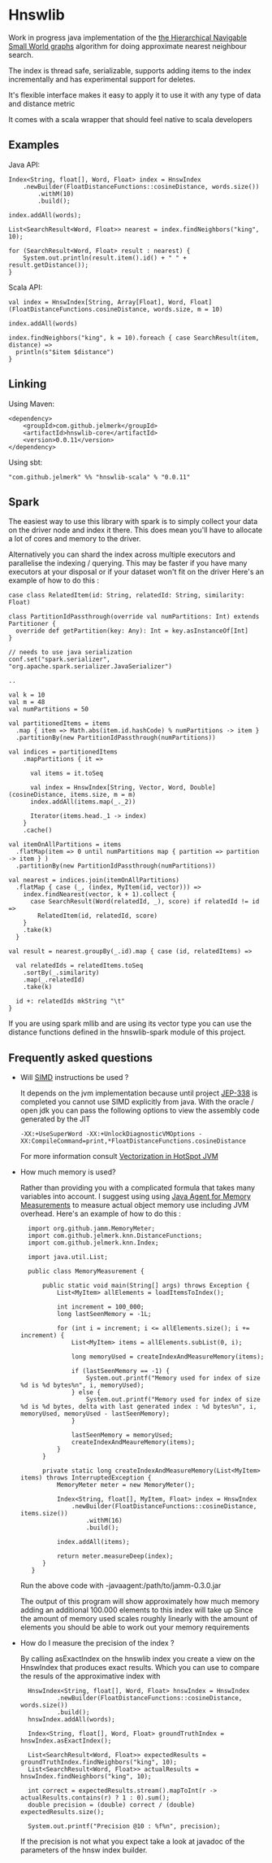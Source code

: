 Hnswlib
=======


Work in progress java implementation of the [the Hierarchical Navigable Small World graphs](https://arxiv.org/abs/1603.09320) algorithm for doing approximate nearest neighbour search.

The index is thread safe, serializable, supports adding items to the index incrementally and has experimental support for deletes. 

It's flexible interface makes it easy to apply it to use it with any type of data and distance metric

It comes with a scala wrapper that should feel native to scala developers

Examples
-------- 

Java API:


    Index<String, float[], Word, Float> index = HnswIndex
        .newBuilder(FloatDistanceFunctions::cosineDistance, words.size())
            .withM(10)
            .build();

    index.addAll(words);
    
    List<SearchResult<Word, Float>> nearest = index.findNeighbors("king", 10);
    
    for (SearchResult<Word, Float> result : nearest) {
        System.out.println(result.item().id() + " " + result.getDistance());
    }

Scala API:

    val index = HnswIndex[String, Array[Float], Word, Float](FloatDistanceFunctions.cosineDistance, words.size, m = 10)
      
    index.addAll(words)
    
    index.findNeighbors("king", k = 10).foreach { case SearchResult(item, distance) => 
      println(s"$item $distance")
    }
      

Linking
-------


Using Maven:

    <dependency>
        <groupId>com.github.jelmerk</groupId>
        <artifactId>hnswlib-core</artifactId>
        <version>0.0.11</version>
    </dependency>

Using sbt:


    "com.github.jelmerk" %% "hnswlib-scala" % "0.0.11"

Spark
-----

The easiest way to use this library with spark is to simply collect your data on the driver node and index it there. 
This does mean you'll have to allocate a lot of cores and memory to the driver.

Alternatively you can shard the index across multiple executors and parallelise the indexing / querying. This may be 
faster if you have many executors at your disposal or if your dataset won't fit on the driver
Here's an example of how to do this :


    case class RelatedItem(id: String, relatedId: String, similarity: Float)

    class PartitionIdPassthrough(override val numPartitions: Int) extends Partitioner {
      override def getPartition(key: Any): Int = key.asInstanceOf[Int]
    }
    
    // needs to use java serialization
    conf.set("spark.serializer", "org.apache.spark.serializer.JavaSerializer")
    
    ..
 
    val k = 10
    val m = 48
    val numPartitions = 50

    val partitionedItems = items
      .map { item => Math.abs(item.id.hashCode) % numPartitions -> item }
      .partitionBy(new PartitionIdPassthrough(numPartitions))

    val indices = partitionedItems
        .mapPartitions { it =>

          val items = it.toSeq
          
          val index = HnswIndex[String, Vector, Word, Double](cosineDistance, items.size, m = m)
          index.addAll(items.map(_._2))
          
          Iterator(items.head._1 -> index)
        }
        .cache()

    val itemOnAllPartitions = items
      .flatMap(item => 0 until numPartitions map { partition => partition -> item } )
      .partitionBy(new PartitionIdPassthrough(numPartitions))

    val nearest = indices.join(itemOnAllPartitions)
      .flatMap { case (_, (index, MyItem(id, vector))) =>
        index.findNearest(vector, k + 1).collect {
          case SearchResult(Word(relatedId, _), score) if relatedId != id =>
            RelatedItem(id, relatedId, score)
        }
        .take(k)
      }
      
    val result = nearest.groupBy(_.id).map { case (id, relatedItems) =>

      val relatedIds = relatedItems.toSeq
        .sortBy(_.similarity)
        .map(_.relatedId)
        .take(k)

      id +: relatedIds mkString "\t"
    }


If you are using spark mllib and are using its vector type you can use the distance functions defined in the
hnswlib-spark module of this project.

Frequently asked questions
--------------------------

- Will [SIMD](https://en.wikipedia.org/wiki/SIMD) instructions be used ?

  It depends on the jvm implementation because until project [JEP-338](https://openjdk.java.net/jeps/338) is completed you 
  cannot use SIMD explicitly from java. With the oracle / open jdk you can pass the following options to view the assembly 
  code generated by the JIT 

      -XX:+UseSuperWord -XX:+UnlockDiagnosticVMOptions -XX:CompileCommand=print,*FloatDistanceFunctions.cosineDistance

  For more information consult [Vectorization in HotSpot JVM](https://cr.openjdk.java.net/~vlivanov/talks/2017_Vectorization_in_HotSpot_JVM.pdf)


- How much memory is used?

  Rather than providing you with a complicated formula that takes many variables into account. I suggest 
  using using [Java Agent for Memory Measurements](https://github.com/jbellis/jamm) to measure actual object
  memory use including JVM overhead. Here's an example of how to do this :
  
        import org.github.jamm.MemoryMeter;
        import com.github.jelmerk.knn.DistanceFunctions;
        import com.github.jelmerk.knn.Index;
        
        import java.util.List;
        
        public class MemoryMeasurement {
       
            public static void main(String[] args) throws Exception {
                List<MyItem> allElements = loadItemsToIndex();
        
                int increment = 100_000;
                long lastSeenMemory = -1L;
        
                for (int i = increment; i <= allElements.size(); i += increment) {
                    List<MyItem> items = allElements.subList(0, i);
        
                    long memoryUsed = createIndexAndMeasureMemory(items);
        
                    if (lastSeenMemory == -1) {
                        System.out.printf("Memory used for index of size %d is %d bytes%n", i, memoryUsed);
                    } else {
                        System.out.printf("Memory used for index of size %d is %d bytes, delta with last generated index : %d bytes%n", i, memoryUsed, memoryUsed - lastSeenMemory);
                    }
                    
                    lastSeenMemory = memoryUsed;
                    createIndexAndMeaureMemory(items);
                }
            }
        
            private static long createIndexAndMeasureMemory(List<MyItem> items) throws InterruptedException {
                MemoryMeter meter = new MemoryMeter();

                Index<String, float[], MyItem, Float> index = HnswIndex
                    .newBuilder(FloatDistanceFunctions::cosineDistance, items.size())
                        .withM(16)
                        .build();

                index.addAll(items);
                
                return meter.measureDeep(index);
            }
         }
 
   Run the above code with -javaagent:/path/to/jamm-0.3.0.jar 
   
   The output of this program will show approximately how much memory adding an additional 100.000 elements to this index will take up
   Since the amount of memory used scales roughly linearly with the amount of elements you should be able to work out your memory requirements 
   

- How do I measure the precision of the index ?

  By calling asExactIndex on the hnswlib index you create a view on the HnswIndex that produces exact results.
  Which you can use to compare the resuls of the approximative index with
  
  
        HnswIndex<String, float[], Word, Float> hnswIndex = HnswIndex
                .newBuilder(FloatDistanceFunctions::cosineDistance, words.size())
                .build();
        hnswIndex.addAll(words);

        Index<String, float[], Word, Float> groundTruthIndex = hnswIndex.asExactIndex();

        List<SearchResult<Word, Float>> expectedResults = groundTruthIndex.findNeighbors("king", 10);
        List<SearchResult<Word, Float>> actualResults = hnswIndex.findNeighbors("king", 10);

        int correct = expectedResults.stream().mapToInt(r -> actualResults.contains(r) ? 1 : 0).sum();
        double precision = (double) correct / (double) expectedResults.size();

        System.out.printf("Precision @10 : %f%n", precision);


  If the precision is not what you expect take a look at javadoc of the parameters of the hnsw index builder.
    
